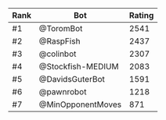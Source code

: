Rank|Bot|Rating
---|---|---
#1|@ToromBot|2541
#2|@RaspFish|2437
#3|@colinbot|2307
#4|@Stockfish-MEDIUM|2083
#5|@DavidsGuterBot|1591
#6|@pawnrobot|1218
#7|@MinOpponentMoves|871
